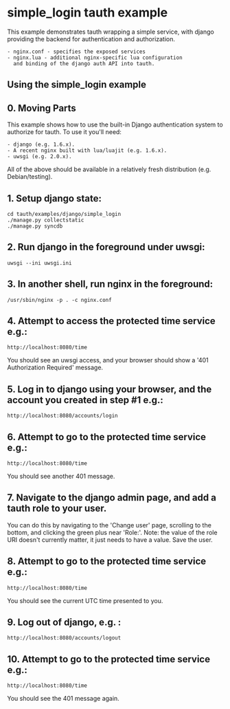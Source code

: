 # simple_login tauth example

This example demonstrates tauth wrapping a simple service, with django
providing the backend for authentication and authorization.

	- nginx.conf - specifies the exposed services
	- nginx.lua - additional nginx-specific lua configuration
	  and binding of the django auth API into tauth.

Using the simple_login example
------------------------------

## 0. Moving Parts

This example shows how to use the built-in Django authentication system to
authorize for tauth.  To use it you'll need:

	- django (e.g. 1.6.x).
	- A recent nginx built with lua/luajit (e.g. 1.6.x).
	- uwsgi (e.g. 2.0.x).

All of the above should be available in a relatively fresh distribution (e.g. Debian/testing).

## 1. Setup django state:

	cd tauth/examples/django/simple_login
	./manage.py collectstatic
	./manage.py syncdb

## 2. Run django in the foreground under uwsgi:

	uwsgi --ini uwsgi.ini

## 3. In another shell, run nginx in the foreground:

	/usr/sbin/nginx -p . -c nginx.conf

## 4. Attempt to access the protected time service e.g.:

	http://localhost:8080/time

You should see an uwsgi access, and your browser should show a '401
Authorization Required' message.

## 5. Log in to django using your browser, and the account you created in step #1 e.g.:

	http://localhost:8080/accounts/login

## 6. Attempt to go to the protected time service e.g.:

	http://localhost:8080/time

You should see another 401 message.

## 7. Navigate to the django admin page, and add a tauth role to your user.

You can do this by navigating to the 'Change user' page, scrolling to the bottom,
and clicking the green plus near 'Role:'.  Note: the value of the role URI doesn't currently
matter, it just needs to have a value.  Save the user.

## 8. Attempt to go to the protected time service e.g.:

	http://localhost:8080/time

You should see the current UTC time presented to you.

## 9. Log out of django, e.g. :

	http://localhost:8080/accounts/logout

## 10. Attempt to go to the protected time service e.g.:

	http://localhost:8080/time

You should see the 401 message again.

